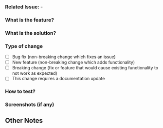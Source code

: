 ### Related Issue: -
### What is the feature?


### What is the solution?


### Type of change

- [ ] Bug fix (non-breaking change which fixes an issue)
- [ ]  New feature (non-breaking change which adds functionality)
- [ ]  Breaking change (fix or feature that would cause existing functionality to not work as expected)
- [ ]  This change requires a documentation update

### How to test?
<!-- Please describe the tests that you ran to verify your changes. Provide instructions so we can reproduce. -->

### Screenshots (if any)

## Other Notes

<!-- Add any additional information that would be useful to the developer or QA tester-->
